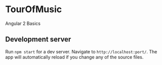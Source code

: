 # TourOfMusic

Angular 2 Basics

## Development server
Run `npm start` for a dev server. Navigate to `http://localhost:port/`. The app will automatically reload if you change any of the source files.

